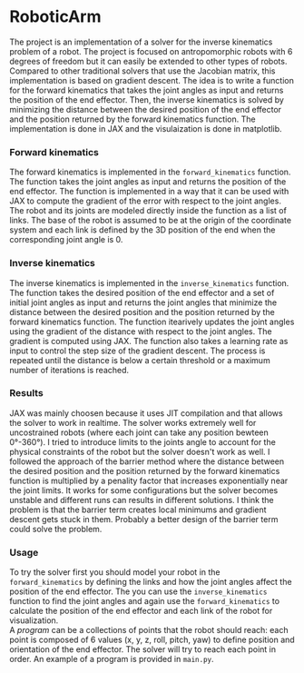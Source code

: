RoboticArm
==========
The project is an implementation of a solver for the inverse kinematics problem of a robot. The project is focused on antropomorphic robots with 6 degrees of freedom but it can easily be extended to other types of robots. Compared to other traditional solvers that use the Jacobian matrix, this implementation is based on gradient descent. The idea is to write a function for the forward kinematics that takes the joint angles as input and returns the position of the end effector. Then, the inverse kinematics is solved by minimizing the distance between the desired position of the end effector and the position returned by the forward kinematics function. The implementation is done in JAX and the visulaization is done in matplotlib.

### Forward kinematics
The forward kinematics is implemented in the `forward_kinematics` function. The function takes the joint angles as input and returns the position of the end effector. The function is implemented in a way that it can be used with JAX to compute the gradient of the error with respect to the joint angles. The robot and its joints are modeled directly inside the function as a list of links. The base of the robot is assumed to be at the origin of the coordinate system and each link is defined by the 3D position of the end when the corresponding joint angle is 0.

### Inverse kinematics 
The inverse kinematics is implemented in the `inverse_kinematics` function. The function takes the desired position of the end effector and a set of initial joint angles as input and returns the joint angles that minimize the distance between the desired position and the position returned by the forward kinematics function. The function itearively updates the joint angles using the gradient of the distance with respect to the joint angles. The gradient is computed using JAX. The function also takes a learning rate as input to control the step size of the gradient descent. The process is repeated until the distance is below a certain threshold or a maximum number of iterations is reached.

### Results
JAX was mainly choosen because it uses JIT compilation and that allows the solver to work in realtime. The solver works extremely well for uncostrained robots (where each joint can take any position bewteen 0°-360°). I tried to introduce limits to the joints angle to account for the physical constraints of the robot but the solver doesn't work as well. I followed the approach of the barrier method where the distance between the desired position and the position returned by the forward kinematics function is multiplied by a penality factor that increases exponentially near the joint limits. It works for some configurations but the solver becomes unstable and different runs can results in different solutions. I think the problem is that the barrier term creates local minimums and gradient descent gets stuck in them. Probably a better design of the barrier term could solve the problem.

### Usage
To try the solver first you should model your robot in the `forward_kinematics` by defining the links and how the joint angles affect the position of the end effector. The you can use the `inverse_kinematics` function to find the joint angles and again use the `forward_kinematics` to calculate the position of the end effector and each link of the robot for visualization.  
A *program* can be a collections of points that the robot should reach: each point is composed of 6 values (x, y, z, roll, pitch, yaw) to define position and orientation of the end effector. The solver will try to reach each point in order. An example of a program is provided in `main.py`.